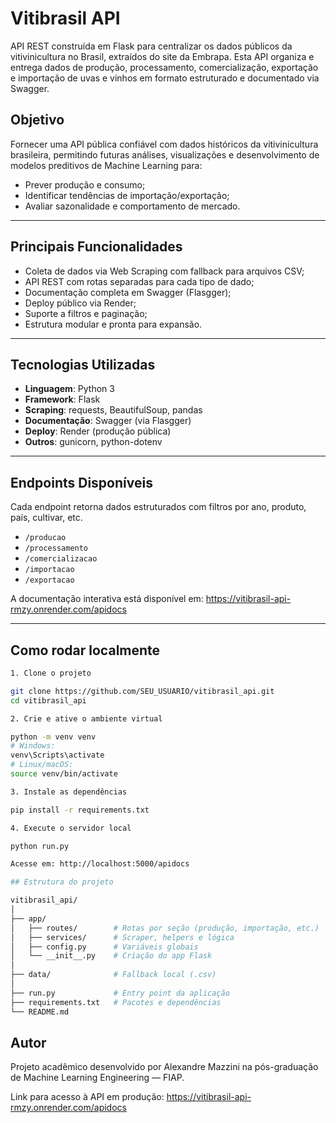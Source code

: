 # Vitibrasil API

API REST construída em Flask para centralizar os dados públicos da vitivinicultura no Brasil, extraídos do site da Embrapa. Esta API organiza e entrega dados de produção, processamento, comercialização, exportação e importação de uvas e vinhos em formato estruturado e documentado via Swagger.

## Objetivo

Fornecer uma API pública confiável com dados históricos da vitivinicultura brasileira, permitindo futuras análises, visualizações e desenvolvimento de modelos preditivos de Machine Learning para:

- Prever produção e consumo;
- Identificar tendências de importação/exportação;
- Avaliar sazonalidade e comportamento de mercado.

---

## Principais Funcionalidades

- Coleta de dados via Web Scraping com fallback para arquivos CSV;
- API REST com rotas separadas para cada tipo de dado;
- Documentação completa em Swagger (Flasgger);
- Deploy público via Render;
- Suporte a filtros e paginação;
- Estrutura modular e pronta para expansão.

---

## Tecnologias Utilizadas

- **Linguagem**: Python 3
- **Framework**: Flask
- **Scraping**: requests, BeautifulSoup, pandas
- **Documentação**: Swagger (via Flasgger)
- **Deploy**: Render (produção pública)
- **Outros**: gunicorn, python-dotenv

---

## Endpoints Disponíveis

Cada endpoint retorna dados estruturados com filtros por ano, produto, país, cultivar, etc.

- `/producao`
- `/processamento`
- `/comercializacao`
- `/importacao`
- `/exportacao`

A documentação interativa está disponível em:
https://vitibrasil-api-rmzy.onrender.com/apidocs

---

## Como rodar localmente

```bash
1. Clone o projeto

git clone https://github.com/SEU_USUARIO/vitibrasil_api.git
cd vitibrasil_api

2. Crie e ative o ambiente virtual

python -m venv venv
# Windows:
venv\Scripts\activate
# Linux/macOS:
source venv/bin/activate

3. Instale as dependências

pip install -r requirements.txt

4. Execute o servidor local

python run.py

Acesse em: http://localhost:5000/apidocs

## Estrutura do projeto

vitibrasil_api/
│
├── app/
│   ├── routes/        # Rotas por seção (produção, importação, etc.)
│   ├── services/      # Scraper, helpers e lógica
│   ├── config.py      # Variáveis globais
│   └── __init__.py    # Criação do app Flask
│
├── data/              # Fallback local (.csv)
│
├── run.py             # Entry point da aplicação
├── requirements.txt   # Pacotes e dependências
└── README.md
```

## Autor

Projeto acadêmico desenvolvido por Alexandre Mazzini na pós-graduação de Machine Learning Engineering — FIAP.

Link para acesso à API em produção:
https://vitibrasil-api-rmzy.onrender.com/apidocs
